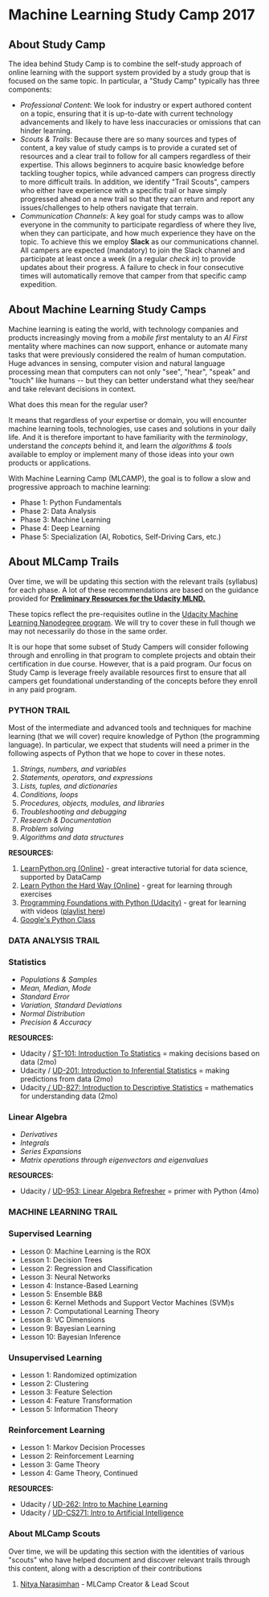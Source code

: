 # Machine Learning Study Camp 2017

## About Study Camp

The idea behind Study Camp is to combine the self-study approach of online learning with the support system provided by a study group that is focused on the same topic. In particular, a "Study Camp" typically has three components:

* _Professional Content_: We look for industry or expert authored content on a topic, ensuring that it is up-to-date with current technology advancements and likely to have less inaccuracies or omissions that can hinder learning.
* _Scouts & Trails_: Because there are so many sources and types of content, a key value of study camps is to provide a curated set of resources and a clear trail to follow for all campers regardless of their expertise. This allows beginners to acquire basic knowledge before tackling tougher topics, while advanced campers can progress directly to more difficult trails. In addition, we identify "Trail Scouts", campers who either have experience with a specific trail or have simply progressed ahead on a new trail so that they can return and report any issues/challenges to help others navigate that terrain.
* _Communication Channels_: A key goal for study camps was to allow everyone in the community to participate regardless of where they live, when they can participate, and how much experience they have on the topic. To achieve this we employ **Slack** as our communications channel. All campers are expected \(mandatory\) to join the Slack channel and participate at least once a week \(in a regular _check in_\) to provide updates about their progress. A failure to check in four consecutive times will automatically remove that camper from that specific camp expedition.

## About Machine Learning Study Camps

Machine learning is eating the world, with technology companies and products increasingly moving from a _mobile first_ mentaluty to an _AI First_ mentality where machines can now support, enhance or automate many tasks that were previously considered the realm of human computation. Huge advances in sensing, computer vision and natural language processing mean that computers can not only "see", "hear", "speak" and "touch" like humans -- but they can better understand what they see/hear and take relevant decisions in context.

What does this mean for the regular user?

It means that regardless of your expertise or domain, you will encounter machine learning tools, technologies, use cases and solutions in your daily life. And it is therefore important to have familiarity with the _terminology_, understand the _concepts_ behind it, and learn the _algorithms & tools_ available to employ or implement many of those ideas into your own products or applications.

With Machine Learning Camp \(MLCAMP\), the goal is to follow a slow and progressive approach to machine learning:

* Phase 1: Python Fundamentals
* Phase 2: Data Analysis
* Phase 3: Machine Learning
* Phase 4: Deep Learning
* Phase 5: Specialization \(AI, Robotics, Self-Driving Cars, etc.\)

## About MLCamp Trails

Over time, we will be updating this section with the relevant trails \(syllabus\) for each phase. A lot of these recommendations are based on the guidance provided for [**Preliminary Resources for the Udacity MLND.**](https://www.udacity.com/wiki/nd009?nocache#!#preliminary-resources)

These topics reflect the pre-requisites outline in the [Udacity Machine Learning Nanodegree program](https://www.udacity.com/course/machine-learning-engineer-nanodegree--nd009). We will try to cover these in full though we may not necessarily do those in the same order.

It is our hope that some subset of Study Campers will consider following through and enrolling in that program to complete projects and obtain their certification in due course. However, that is a paid program. Our focus on Study Camp is leverage freely available resources first to ensure that all campers get foundational understanding of the concepts before they enroll in any paid program.

### 

### PYTHON TRAIL

Most of the intermediate and advanced tools and techniques for machine learning \(that we will cover\) require knowledge of Python \(the programming language\). In particular, we expect that students will need a primer in the following aspects of Python that we hope to cover in these notes.

1. _Strings, numbers, and variables_
2. _Statements, operators, and expressions_
3. _Lists, tuples, and dictionaries_
4. _Conditions, loops_
5. _Procedures, objects, modules, and libraries_
6. _Troubleshooting and debugging_
7. _Research & Documentation_
8. _Problem solving_
9. _Algorithms and data structures_

**RESOURCES:**

1. [LearnPython.org \(Online\)](https://www.gitbook.com/book/study-camp/ml-camp-2017/edit#) - great interactive tutorial for data science, supported by DataCamp
2. [Learn Python the Hard Way \(Online\)](https://learnpythonthehardway.org/book/) - great for learning through exercises
3. [Programming Foundations with Python \(Udacity\)](https://www.udacity.com/course/programming-foundations-with-python--ud036) - great for learning with videos \([playlist here](https://www.youtube.com/watch?v=X0FoelOIZM0&list=PLAwxTw4SYaPnYajEbZvqtcVWQ6XGhvtOW)\)
4. [Google's Python Class](https://developers.google.com/edu/python/)

### DATA ANALYSIS TRAIL

### Statistics

* _Populations & Samples_
* _Mean, Median, Mode_
* _Standard Error_
* _Variation, Standard Deviations_
* _Normal Distribution_
* _Precision & Accuracy_

**RESOURCES:**

* Udacity / [ST-101: Introduction To Statistics](https://www.udacity.com/course/intro-to-statistics--st101) = making decisions based on data \(2mo\)
* Udacity / [UD-201: Introduction to Inferential Statistics](https://www.udacity.com/course/intro-to-inferential-statistics--ud201) = making predictions from data \(2mo\)
* Udacity[ / UD-827: Introduction to Descriptive Statistics](https://www.udacity.com/course/intro-to-descriptive-statistics--ud827) = mathematics for understanding data \(2mo\)

### Linear Algebra

* _Derivatives_
* _Integrals_
* _Series Expansions_
* _Matrix operations through eigenvectors and eigenvalues_

**RESOURCES:**

* Udacity / [UD-953: Linear Algebra Refresher](https://www.udacity.com/course/linear-algebra-refresher-course--ud953) = primer with Python \(4mo\)

### MACHINE LEARNING TRAIL

### Supervised Learning

* Lesson 0: Machine Learning is the ROX
* Lesson 1: Decision Trees
* Lesson 2: Regression and Classification
* Lesson 3: Neural Networks
* Lesson 4: Instance-Based Learning
* Lesson 5: Ensemble B&B
* Lesson 6: Kernel Methods and Support Vector Machines \(SVM\)s
* Lesson 7: Computational Learning Theory
* Lesson 8: VC Dimensions
* Lesson 9: Bayesian Learning
* Lesson 10: Bayesian Inference

### Unsupervised Learning

* Lesson 1: Randomized optimization
* Lesson 2: Clustering
* Lesson 3: Feature Selection
* Lesson 4: Feature Transformation
* Lesson 5: Information Theory

### Reinforcement Learning

* Lesson 1: Markov Decision Processes
* Lesson 2: Reinforcement Learning
* Lesson 3: Game Theory
* Lesson 4: Game Theory, Continued

**RESOURCES:**

* Udacity / [UD-262: Intro to Machine Learning](https://www.udacity.com/course/machine-learning--ud262)
* Udacity / [UD-CS271: Intro to Artificial Intelligence](https://www.udacity.com/course/intro-to-artificial-intelligence--cs271)

### About MLCamp Scouts

Over time, we will be updating this section with the identities of various "scouts" who have helped document and discover relevant trails through this content, along with a description of their contributions

1. [Nitya Narasimhan](https://www.github.com/nitya) - MLCamp Creator & Lead Scout

## 



